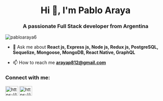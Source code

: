 <h1 align="center">Hi 👋, I'm Pablo Araya</h1>
<h3 align="center">A passionate Full Stack developer from Argentina</h3>

<p align="left"> <img src="https://komarev.com/ghpvc/?username=pbabloaraya6&label=Profile%20views&color=0e75b6&style=flat" alt="pabloaraya6" /> </p>

- 💬 Ask me about **React js, Express js, Node js, Redux js, PostgreSQL, Sequelize, Mongoose, MongoDB, React Native, GraphQL**

- 📫 How to reach me **arayap812@gmail.com**

<h3 align="left">Connect with me:</h3>
<p align="left">
<a href="https://linkedin.com/in/PabloAraya6" target="blank"><img align="center" src="https://cdn.jsdelivr.net/npm/simple-icons@3.0.1/icons/linkedin.svg" alt="https://linkedin.com/in/PabloAraya6" height="30" width="40" /></a>
<a href="https://instagram.com/pabloaraya6" target="blank"><img align="center" src="https://cdn.jsdelivr.net/npm/simple-icons@3.0.1/icons/instagram.svg" alt="https://instagram.com/pabloaraya6" height="30" width="40" /></a>
</p>

